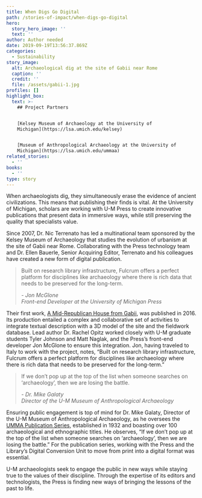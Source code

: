 ```yaml
---
title: When Digs Go Digital
path: /stories-of-impact/when-digs-go-digital
hero:
  story_hero_image: ''
  text: ''
author: Author needed
date: 2019-09-19T13:56:37.869Z
categories:
  - Sustainability
story_image:
  alt: Archaeological dig at the site of Gabii near Rome
  caption: ''
  credit: ''
  file: /assets/gabii-1.jpg
profiles: []
highlight_box:
  text: >-
    ## Project Partners


    [Kelsey Museum of Archaeology at the University of
    Michigan](https://lsa.umich.edu/kelsey)


    [Museum of Anthropological Archaeology at the University of
    Michigan](https://lsa.umich.edu/ummaa)
related_stories:
  - ''
books:
  - ''
type: story
---
```

When archaeologists dig, they simultaneously erase the evidence of ancient civilizations. This means that publishing their finds is vital. At the University of Michigan, scholars are working with U-M Press to create innovative publications that present data in immersive ways, while still preserving the quality that specialists value.

Since 2007, Dr. Nic Terrenato has led a multinational team sponsored by the Kelsey Museum of Archaeology that studies the evolution of urbanism at the site of Gabii near Rome. Collaborating with the Press technology team and Dr. Ellen Bauerle, Senior Acquiring Editor, Terrenato and his colleagues have created a new form of digital publication. 

<blockquote class="quote full yellow"><p>Built on research library infrastructure, Fulcrum offers a perfect platform for disciplines like archaeology where there is rich data that needs to be preserved for the long-term.</p><footer><cite>- Jon McGlone<br>Front-end Developer at the University of Michigan Press</cite></footer></blockquote>

Their first work, [A Mid-Republican House from Gabii](https://www.press.umich.edu/9231782/mid_republican_house_from_gabii), was published in 2016. Its production entailed a complex and collaborative set of activities to integrate textual description with a 3D model of the site and the fieldwork database. Lead author Dr. Rachel Opitz worked closely with U-M graduate students Tyler Johnson and Matt Naglak, and the Press’s front-end developer Jon McGlone to ensure this integration. Jon, having traveled to Italy to work with the project, notes, “Built on research library infrastructure, Fulcrum offers a perfect platform for disciplines like archaeology where there is rich data that needs to be preserved for the long-term.”

<blockquote class="quote floated blue"><p>If we don’t pop up at the top of the list when someone searches on ‘archaeology’, then we are losing the battle.</p><footer><cite>- Dr. Mike Galaty<br>Director of the U-M Museum of Anthropological Archaeology</cite></footer></blockquote>

Ensuring public engagement is top of mind for Dr. Mike Galaty, Director of the U-M Museum of Anthropological Archaeology, as he oversees the [UMMA Publication Series](https://lsa.umich.edu/ummaa/books.html), established in 1932 and boasting over 100 archaeological and ethnographic titles. He observes, “If we don’t pop up at the top of the list when someone searches on ‘archaeology’, then we are losing the battle.” For the publication series, working with the Press and the Library’s Digital Conversion Unit to move from print into a digital format was essential.

U-M archaeologists seek to engage the public in new ways while staying true to the values of their discipline. Through the expertise of its editors and technologists, the Press is finding new ways of bringing the lessons of the past to life.
